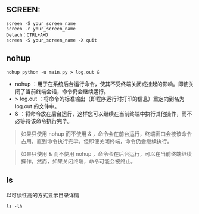 ## SCREEN:
```
screen -S your_screen_name
screen -r your_screen_name
Detach：CTRL+A+D
screen -S your_screen_name -X quit
```

## nohup
```
nohup python -u main.py > log.out &
```

- nohup ：用于在系统后台运行命令，使其不受终端关闭或挂起的影响。即使关闭了当前终端会话，命令仍会继续运行。
- \> log.out ：将命令的标准输出（即程序运行时打印的信息）重定向到名为 log.out 的文件中。
- & ：将命令放在后台运行，这样您可以继续在当前终端中执行其他操作，而不必等待该命令执行完毕。

> 如果只使用 nohup 而不使用 & ，命令会在前台运行，终端窗口会被该命令占用，直到命令执行完毕。但即便关闭终端，命令仍会继续执行。

> 如果只使用 & 而不使用 nohup ，命令会在后台运行，可以在当前终端继续操作，然而，如果关闭终端，命令可能会被终止。

## ls
以可读性高的方式显示目录详情
```
ls -lh
```